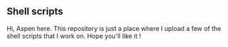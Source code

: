 ## Shell scripts
Hi, Aspen here. This repository is just a place where I upload a few of the shell scripts that I work on.
Hope you'll like it !
